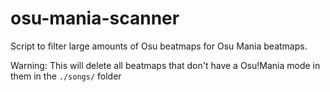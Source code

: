 # osu-mania-scanner
Script to filter large amounts of Osu beatmaps for Osu Mania beatmaps.

Warning:
This will delete all beatmaps that don't have a Osu!Mania mode in them in the `./songs/` folder
